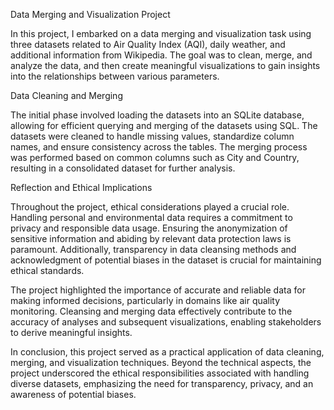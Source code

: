 Data Merging and Visualization Project

In this project, I embarked on a data merging and visualization task using three datasets related to Air Quality Index (AQI), daily weather, and additional information from Wikipedia. The goal was to clean, merge, and analyze the data, and then create meaningful visualizations to gain insights into the relationships between various parameters.

Data Cleaning and Merging

The initial phase involved loading the datasets into an SQLite database, allowing for efficient querying and merging of the datasets using SQL. The datasets were cleaned to handle missing values, standardize column names, and ensure consistency across the tables. The merging process was performed based on common columns such as City and Country, resulting in a consolidated dataset for further analysis.

Reflection and Ethical Implications

Throughout the project, ethical considerations played a crucial role. Handling personal and environmental data requires a commitment to privacy and responsible data usage. Ensuring the anonymization of sensitive information and abiding by relevant data protection laws is paramount. Additionally, transparency in data cleansing methods and acknowledgment of potential biases in the dataset is crucial for maintaining ethical standards.

The project highlighted the importance of accurate and reliable data for making informed decisions, particularly in domains like air quality monitoring. Cleansing and merging data effectively contribute to the accuracy of analyses and subsequent visualizations, enabling stakeholders to derive meaningful insights.

In conclusion, this project served as a practical application of data cleaning, merging, and visualization techniques. Beyond the technical aspects, the project underscored the ethical responsibilities associated with handling diverse datasets, emphasizing the need for transparency, privacy, and an awareness of potential biases.
